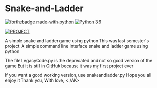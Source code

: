 # Snake-and-Ladder
[![forthebadge made-with-python](http://ForTheBadge.com/images/badges/made-with-python.svg)](https://www.python.org/)                  [![Python 3.6](https://img.shields.io/badge/python-3.7-blue.svg)](https://www.python.org/downloads/release/python-360/)

[![PROJECT](https://img.shields.io/badge/AK-Made%20by%20AK-success)](https://github.com/ArvindAROO/)


A simple snake and ladder game using python
This was last semester's project.
A simple command line interface snake and ladder game using python

The file LegacyCode.py is the deprecated and not so good version of the game
But it is still in GitHub because it was my first project ever

If you want a good working version, use snakeandladder.py
Hope you all enjoy it
Thank you,
With love,
<./AK>
